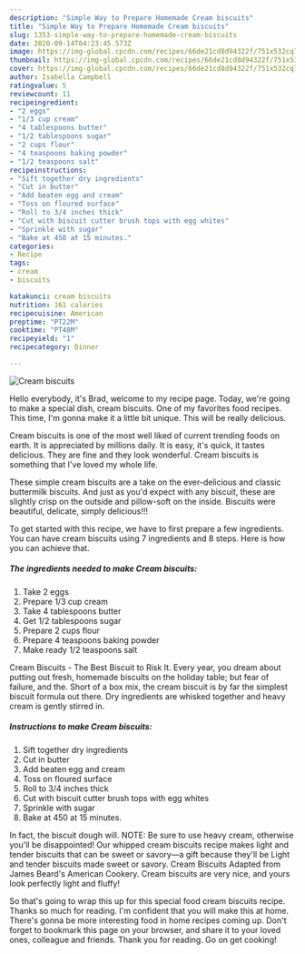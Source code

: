 ```yaml
---
description: "Simple Way to Prepare Homemade Cream biscuits"
title: "Simple Way to Prepare Homemade Cream biscuits"
slug: 1353-simple-way-to-prepare-homemade-cream-biscuits
date: 2020-09-14T04:23:45.573Z
image: https://img-global.cpcdn.com/recipes/66de21cd8d94322f/751x532cq70/cream-biscuits-recipe-main-photo.jpg
thumbnail: https://img-global.cpcdn.com/recipes/66de21cd8d94322f/751x532cq70/cream-biscuits-recipe-main-photo.jpg
cover: https://img-global.cpcdn.com/recipes/66de21cd8d94322f/751x532cq70/cream-biscuits-recipe-main-photo.jpg
author: Isabella Campbell
ratingvalue: 5
reviewcount: 11
recipeingredient:
- "2 eggs"
- "1/3 cup cream"
- "4 tablespoons butter"
- "1/2 tablespoons sugar"
- "2 cups flour"
- "4 teaspoons baking powder"
- "1/2 teaspoons salt"
recipeinstructions:
- "Sift together dry ingredients"
- "Cut in butter"
- "Add beaten egg and cream"
- "Toss on floured surface"
- "Roll to 3/4 inches thick"
- "Cut with biscuit cutter brush tops with egg whites"
- "Sprinkle with sugar"
- "Bake at 450 at 15 minutes."
categories:
- Recipe
tags:
- cream
- biscuits

katakunci: cream biscuits 
nutrition: 161 calories
recipecuisine: American
preptime: "PT22M"
cooktime: "PT48M"
recipeyield: "1"
recipecategory: Dinner

---
```



![Cream biscuits](https://img-global.cpcdn.com/recipes/66de21cd8d94322f/751x532cq70/cream-biscuits-recipe-main-photo.jpg)

Hello everybody, it's Brad, welcome to my recipe page. Today, we're going to make a special dish, cream biscuits. One of my favorites food recipes. This time, I'm gonna make it a little bit unique. This will be really delicious.

Cream biscuits is one of the most well liked of current trending foods on earth. It is appreciated by millions daily. It is easy, it's quick, it tastes delicious. They are fine and they look wonderful. Cream biscuits is something that I've loved my whole life.

These simple cream biscuits are a take on the ever-delicious and classic buttermilk biscuits. And just as you&#39;d expect with any biscuit, these are slightly crisp on the outside and pillow-soft on the inside. Biscuits were beautiful, delicate, simply delicious!!!


To get started with this recipe, we have to first prepare a few ingredients. You can have cream biscuits using 7 ingredients and 8 steps. Here is how you can achieve that.

<!--inarticleads1-->

##### The ingredients needed to make Cream biscuits:

1. Take 2 eggs
1. Prepare 1/3 cup cream
1. Take 4 tablespoons butter
1. Get 1/2 tablespoons sugar
1. Prepare 2 cups flour
1. Prepare 4 teaspoons baking powder
1. Make ready 1/2 teaspoons salt


Cream Biscuits - The Best Biscuit to Risk It. Every year, you dream about putting out fresh, homemade biscuits on the holiday table; but fear of failure, and the. Short of a box mix, the cream biscuit is by far the simplest biscuit formula out there. Dry ingredients are whisked together and heavy cream is gently stirred in. 

<!--inarticleads2-->

##### Instructions to make Cream biscuits:

1. Sift together dry ingredients
1. Cut in butter
1. Add beaten egg and cream
1. Toss on floured surface
1. Roll to 3/4 inches thick
1. Cut with biscuit cutter brush tops with egg whites
1. Sprinkle with sugar
1. Bake at 450 at 15 minutes.


In fact, the biscuit dough will. NOTE: Be sure to use heavy cream, otherwise you&#39;ll be disappointed! Our whipped cream biscuits recipe makes light and tender biscuits that can be sweet or savory—a gift because they&#39;ll be Light and tender biscuits made sweet or savory. Cream Biscuits Adapted from James Beard&#39;s American Cookery. Cream biscuits are very nice, and yours look perfectly light and fluffy! 

So that's going to wrap this up for this special food cream biscuits recipe. Thanks so much for reading. I'm confident that you will make this at home. There's gonna be more interesting food in home recipes coming up. Don't forget to bookmark this page on your browser, and share it to your loved ones, colleague and friends. Thank you for reading. Go on get cooking!
